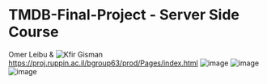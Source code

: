 # TMDB-Final-Project - Server Side Course
Omer Leibu & ![Kfir Gisman](https://github.com/Kfir-G)
https://proj.ruppin.ac.il/bgroup63/prod/Pages/index.html
![image](https://user-images.githubusercontent.com/57500876/126068933-810b9872-3f58-4b40-9c57-a59822a92cf4.png)
![image](https://user-images.githubusercontent.com/57500876/126068988-92a5a007-b3e5-4352-b724-a9d1fc9033f5.png)
![image](https://user-images.githubusercontent.com/57500876/126069053-f946685b-f9f0-44cf-b938-b21daae19f12.png)

